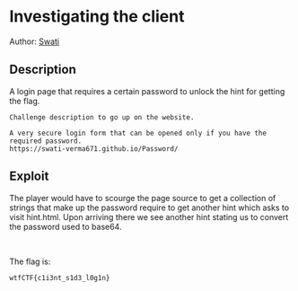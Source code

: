 # Investigating the client

Author: [Swati](https://github.com/Swati-Verma671)

## Description

A login page that requires a certain password to unlock the hint for getting the flag.

```
Challenge description to go up on the website.

A very secure login form that can be opened only if you have the required password.
https://swati-verma671.github.io/Password/
```

## Exploit

The player would have to scourge the page source to get a collection of strings that make up the password require to get another hint which asks to visit hint.html. Upon arriving there we see another hint stating us to convert the password used to base64.

<br />

The flag is:

```
wtfCTF{c1i3nt_s1d3_l0g1n}
```
